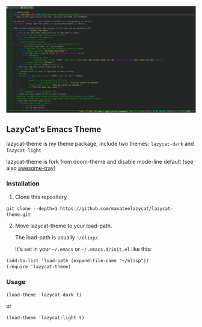 <img src="./screenshot.png">

## LazyCat's Emacs Theme
lazycat-theme is my theme package, include two themes: ```lazycat-dark``` and ```lazycat-light```

lazycat-theme is fork from doom-theme and disable mode-line default (see also [awesome-tray](https://github.com/manateelazycat/awesome-tray))

### Installation

1. Clone this repository

```
git clone --depth=1 https://github.com/manateelazycat/lazycat-theme.git
```

2. Move lazycat-theme to your load-path.

    The load-path is usually `~/elisp/`.

    It's set in your `~/.emacs` or `~/.emacs.d/init.el` like this:

```elisp
(add-to-list 'load-path (expand-file-name "~/elisp"))
(require 'lazycat-theme)
```

### Usage

```elisp
(load-theme 'lazycat-dark t)
```

or

```elisp
(load-theme 'lazycat-light t)
```
